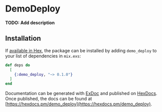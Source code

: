 # DemoDeploy

**TODO: Add description**

## Installation

If [available in Hex](https://hex.pm/docs/publish), the package can be installed
by adding `demo_deploy` to your list of dependencies in `mix.exs`:

```elixir
def deps do
  [
    {:demo_deploy, "~> 0.1.0"}
  ]
end
```

Documentation can be generated with [ExDoc](https://github.com/elixir-lang/ex_doc)
and published on [HexDocs](https://hexdocs.pm). Once published, the docs can
be found at [https://hexdocs.pm/demo_deploy](https://hexdocs.pm/demo_deploy).

